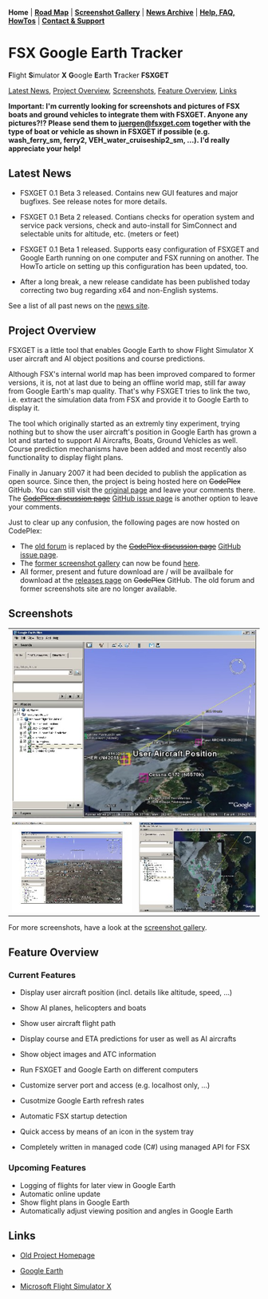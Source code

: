 **Home** | **[Road Map](https://github.com/jtreml/fsxget/wiki/Road-Map)** | **[Screenshot Gallery](http://www.juergentreml.de/programming/fsx-google-earth-tracker#Gallery)** | **[News Archive](https://github.com/jtreml/fsxget/wiki/News-Archive)** | **[Help, FAQ, HowTos](https://github.com/jtreml/fsxget/wiki/Help,-FAQ-&-HowTos)** | **[Contact & Support](https://github.com/jtreml/fsxget/wiki/Contact-&-Support)**

# FSX Google Earth Tracker
**F**light **S**imulator **X** **G**oogle **E**arth **T**racker
**FSXGET**

[Latest News](#News), [Project Overview](#Project), [Screenshots](#Screenshots), [Feature Overview](#Features), [Links](#Links)


**Important: I'm currently looking for screenshots and pictures of FSX boats and ground vehicles to integrate them with FSXGET. Anyone any pictures?!? Please send them to [juergen@fsxget.com](mailto:juergen@fsxget.com) together with the type of boat or vehicle as shown in FSXGET if possible (e.g. wash_ferry_sm, ferry2, VEH_water_cruiseship2_sm, ...). I'd really appreciate your help!**

## <a name="News">Latest News</a>

- FSXGET 0.1 Beta 3 released. Contains new GUI features and major bugfixes.
See release notes for more details.

- FSXGET 0.1 Beta 2 released. Contians checks for operation system and 
service pack versions, check and auto-install for SimConnect and selectable
units for altitude, etc. (meters or feet)

- FSXGET 0.1 Beta 1 released. Supports easy configuration of FSXGET and
Google Earth running on one computer and FSX running on another. The
HowTo article on setting up this configuration has been updated, too.

- After a long break, a new release candidate has been published today
correcting two bug regarding x64 and non-English systems.

See a list of all past news on the [news site](News-Archive).

## <a name="Project">Project Overview</a>

FSXGET is a little tool that enables Google Earth to show Flight Simulator X user aircraft and AI object positions and course predictions.

Although FSX's internal world map has been improved compared to former versions, it is, not at last due to being an offline world map, still far away from Google Earth's map quality. That's why FSXGET tries to link the two, i.e. extract the simulation data from FSX and provide it to Google Earth to display it.

The tool which originally started as an extremly tiny experiment, trying nothing but to show the user aircraft's position in Google Earth has grown a lot and started to support AI Aircrafts, Boats, Ground Vehicles as well. Course prediction mechanisms have been added and most recently also functionality to display flight plans.

Finally in January 2007 it had been decided to publish the application as open source. Since then, the project is being hosted here on <strike>CodePlex</strike> GitHub. You can still visit the [original page](http://www.juergentreml.de/fsxget/) and leave your comments there. The <strike>[CodePlex discussion page](http://www.codeplex.com/fsxget/Thread/List.aspx)</strike> [GitHub issue page](https://github.com/jtreml/fsxget/issues) is another option to leave your comments.

Just to clear up any confusion, the following pages are now hosted on CodePlex:
* The [old forum](http://www.juergentreml.de/forum/index.php?board=4.0) is replaced by the <strike>[CodePlex discussion page](http://www.codeplex.com/fsxget/Thread/List.aspx)</strike> [GitHub issue page](https://github.com/jtreml/fsxget/issues).
* The [former screenshot gallery](http://www.juergentreml.de/joomla/index.php?option=com_gallery2&Itemid=99999999&g2_itemId=2027&g2_highlightId=2028) can now be found [here](http://www.juergentreml.de/programming/fsx-google-earth-tracker#Gallery).
* All former, present and future download are / will be availbale for download at the [releases page](https://github.com/jtreml/fsxget/releases) on <strike>CodePlex</strike> GitHub.
The old forum and former screenshots site are no longer available.

## <a name="Screenshots">Screenshots</a>

<table>
  <tr>
    <td colspan="2" align="center">
        <a href="screenshot01.jpg"><img src="screenshot01.jpg"></a>
    </td>
  </tr>
  <tr>
    <td align="center">
        <a href="screenshot02.jpg"><img src="screenshot02.jpg"></a>
    </td>
    <td align="center">
        <a href="screenshot03.jpg"><img src="screenshot03.jpg"></a>
    </td>
  </tr>
</table>

For more screenshots, have a look at the [screenshot gallery](http://www.juergentreml.de/programming/fsx-google-earth-tracker#Gallery).

## <a name="Features">Feature Overview</a>

### Current Features

* Display user aircraft position (incl. details like altitude, speed, ...)
* Show  AI planes, helicopters and boats
* Show user aircraft flight path
* Display course and ETA predictions for user as well as AI aircrafts
* Show object images and ATC information

* Run FSXGET and Google Earth on different computers
* Customize server port and access (e.g. localhost only, ...)
* Cusotmize Google Earth refresh rates
* Automatic FSX startup detection
* Quick access by means of an icon in the system tray

* Completely written in managed code (C#) using managed API for FSX

### Upcoming Features

* Logging of flights for later view in Google Earth
* Automatic online update
* Show flight plans in Google Earth
* Automatically adjust viewing position and angles in Google Earth

## <a name="Links">Links</a>

* [Old Project Homepage](http://www.juergentreml.de/fsxget/)

* [Google Earth](http://earth.google.com/)
* [Microsoft Flight Simulator X](http://www.microsoft.com/games/pc/flightsimulatorx.aspx)
